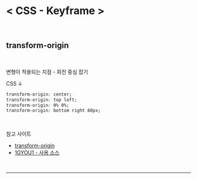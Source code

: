 # < CSS - Keyframe >

<br>

## __transform-origin__

<br>

변형이 적용되는 지점 - 회전 중심 잡기

CSS ↓

```css
transform-origin: center;
transform-origin: top left;
transform-origin: 0% 0%;
transform-origin: bottom right 60px;
``` 
<br>

참고 사이트

* [transform-origin](https://developer.mozilla.org/en-US/docs/Web/CSS/transform-origin)
* [1GYOU1 - 사용 소스](https://github.com/1GYOU1/workwork/blob/main/keyframe/transform_origin.html)

<br>

---------